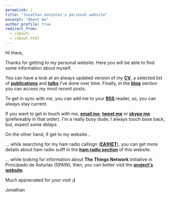 ```yaml
---
permalink: /
title: "Jonathan Gonzalez's personal website"
excerpt: "About me"
author_profile: true
redirect_from: 
  - /about/
  - /about.html
---
```


Hi there, 

Thanks for getting to my personal website. Here you will be able to find some information about myself. 

You can have a look at an always updated version of my **[CV](cv/)**, a selected list of **[publications](publications/)** and **[talks](talks/)** I've done over time. Finally, in the **[blog](year-archive/)** section you can access my most recent posts. 

To get in sync with me, you can add me to your **[RSS](feed.xml)** reader, so, you can always stay current. 

If you want to get in touch with me, **[email me](mailto:j@0x30.io)**, **[tweet me](https://twitter.com/ea1het)** or **[skype me](skype:ea1het?call)** (prefereably in that order). I'm a really busy dude; I always touch base back, but, expect some delays. 

On the other hand, if get to my website...

   ... while searching for my ham radio callsign (**[EA1HET](hamradio/)**), you can get more details about ham radio sutff in the **[ham radio section](hamradio/)** of this website.

   ... while looking for information about **The Things Network** initiative in Principado de Asturias (SPAIN), then, you can better visit the **[project's website](http://asturias-iot.github.io)**. 

Much appreciated for your visit _**:)**_

Jonathan